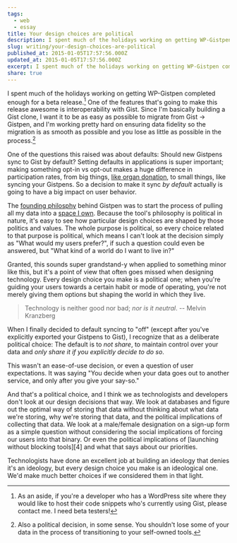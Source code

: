 ```yaml
---
tags:
  - web
  - essay
title: Your design choices are political
description: I spent much of the holidays working on getting WP-Gistpen completed enough for a beta release.1 One of the features that’s going to make this release awesome is interoperability with Gist. Since I’m basically building a Gist clone, I want it to be as easy as possible to migrate from Gist -> Gistpen, and I’m \[…]
slug: writing/your-design-choices-are-political
published_at: 2015-01-05T17:57:56.000Z
updated_at: 2015-01-05T17:57:56.000Z
excerpt: I spent much of the holidays working on getting WP-Gistpen completed enough for a beta release.1 One of the features that’s going to make this release awesome is interoperability with Gist. Since I’m basically building a Gist clone, I want it to be as easy as possible to migrate from Gist -> Gistpen, and I’m \[…]
share: true
---
```


I spent much of the holidays working on getting WP-Gistpen completed enough for a beta release.[^1] One of the features that's going to make this release awesome is interoperability with Gist. Since I'm basically building a Gist clone, I want it to be as easy as possible to migrate from Gist -> Gistpen, and I'm working pretty hard on ensuring data fidelity so the migration is as smooth as possible and you lose as little as possible in the process.[^2]

One of the questions this raised was about defaults: Should new Gistpens sync to Gist by default? Setting defaults in applications is super important; making something opt-in vs opt-out makes a huge difference in participation rates, from big things, [like organ donation](http://www.nytimes.com/2009/09/27/business/economy/27view.html), to small things, like syncing your Gistpens. So a decision to make it sync _by default_ actually is going to have a big impact on user behavior.

The [founding philosphy](https://jamesdigioia.com/new-project-wp-gistpen/) behind Gistpen was to start the process of pulling all my data into a [space I own](https://jamesdigioia.com/thread/the-case-for-our-digital-space/). Because the tool's philosophy is political in nature, it's easy to see how particular design choices are shaped by those politics and values. The whole purpose is political, so every choice related to that purpose is political, which means I can't look at the decision simply as "What would my users prefer?", if such a question could even be answered, but "What kind of a world do I want to live in?"

Granted, this sounds super grandstand-y when applied to something minor like this, but it's a point of view that often goes missed when designing technology. Every design choice you make is a political one; when you're guiding your users towards a certain habit or mode of operating, you're not merely giving them options but shaping the world in which they live.

> Technology is neither good nor bad; _nor is it neutral_. -- Melvin Kranzberg

When I finally decided to default syncing to "off" (except after you've explicitly exported your Gistpens to Gist), I recognize that as a deliberate political choice: The default is to _not share_, to maintain control over your data and _only share it if you explicitly decide to do so_.

This wasn't an ease-of-use decision, or even a question of user expectations. It was saying "You decide when your data goes out to another service, and only after you give your say-so."

And that's a political choice, and I think we as technologists and developers don't look at our design decisions that way. We look at databases and figure out the optimal way of storing that data without thinking about what data we're storing, why we're storing that data, and the political implications of collecting that data. We look at a male/female designation on a sign-up form as a simple question without considering the social implications of forcing our users into that binary. Or even the political implications of \[launching without blocking tools]\[4] and what that says about our priorities.

Technologists have done an excellent job at building an ideology that denies it's an ideology, but every design choice you make is an ideological one. We'd make much better choices if we considered them in that light.

[^1]: As an aside, if you're a developer who has a WordPress site where they would like to host their code snippets who's currently using Gist, please contact me. I need beta testers!

[^2]: Also a political decision, in some sense. You shouldn't lose some of your data in the process of transitioning to your self-owned tools.
